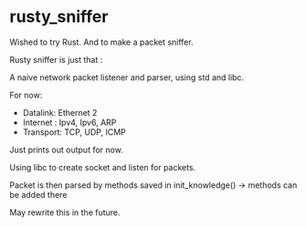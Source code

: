 # rusty_sniffer

Wished to try Rust.
And to make a packet sniffer.

Rusty sniffer is just that :

A naive network packet listener and parser, using std and libc.

For now:
  - Datalink: 
      Ethernet 2
  - Internet : 
      Ipv4, Ipv6, ARP
  - Transport: 
      TCP, UDP, ICMP


Just prints out output for now.

Using libc to create socket and listen for packets.

Packet is then parsed by methods saved in init_knowledge() -> methods can be added there

May rewrite this in the future.
